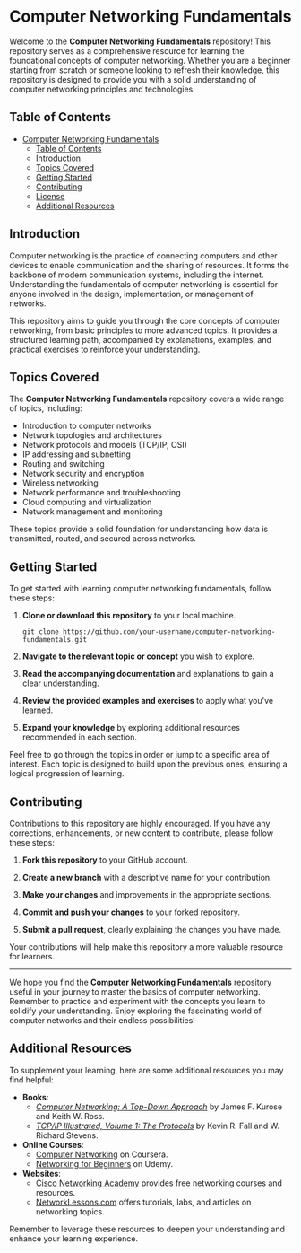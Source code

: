 # Computer Networking Fundamentals

Welcome to the **Computer Networking Fundamentals** repository! This repository serves as a comprehensive resource for learning the foundational concepts of computer networking. Whether you are a beginner starting from scratch or someone looking to refresh their knowledge, this repository is designed to provide you with a solid understanding of computer networking principles and technologies.

## Table of Contents

- [Computer Networking Fundamentals](#computer-networking-fundamentals)
  - [Table of Contents](#table-of-contents)
  - [Introduction](#introduction)
  - [Topics Covered](#topics-covered)
  - [Getting Started](#getting-started)
  - [Contributing](#contributing)
  - [License](#license)
  - [Additional Resources](#additional-resources)

## Introduction

Computer networking is the practice of connecting computers and other devices to enable communication and the sharing of resources. It forms the backbone of modern communication systems, including the internet. Understanding the fundamentals of computer networking is essential for anyone involved in the design, implementation, or management of networks.

This repository aims to guide you through the core concepts of computer networking, from basic principles to more advanced topics. It provides a structured learning path, accompanied by explanations, examples, and practical exercises to reinforce your understanding.

## Topics Covered

The **Computer Networking Fundamentals** repository covers a wide range of topics, including:

- Introduction to computer networks
- Network topologies and architectures
- Network protocols and models (TCP/IP, OSI)
- IP addressing and subnetting
- Routing and switching
- Network security and encryption
- Wireless networking
- Network performance and troubleshooting
- Cloud computing and virtualization
- Network management and monitoring

These topics provide a solid foundation for understanding how data is transmitted, routed, and secured across networks.

## Getting Started

To get started with learning computer networking fundamentals, follow these steps:

1. **Clone or download this repository** to your local machine.

   ```shell
   git clone https://github.com/your-username/computer-networking-fundamentals.git
   ```

2. **Navigate to the relevant topic or concept** you wish to explore.

3. **Read the accompanying documentation** and explanations to gain a clear understanding.

4. **Review the provided examples and exercises** to apply what you've learned.

5. **Expand your knowledge** by exploring additional resources recommended in each section.

Feel free to go through the topics in order or jump to a specific area of interest. Each topic is designed to build upon the previous ones, ensuring a logical progression of learning.

## Contributing

Contributions to this repository are highly encouraged. If you have any corrections, enhancements, or new content to contribute, please follow these steps:

1. **Fork this repository** to your GitHub account.

2. **Create a new branch** with a descriptive name for your contribution.

3. **Make your changes** and improvements in the appropriate sections.

4. **Commit and push your changes** to your forked repository.

5. **Submit a pull request**, clearly explaining the changes you have made.

Your contributions will help make this repository a more valuable resource for learners.

---

We hope you find the **Computer Networking Fundamentals** repository useful in your journey to master the basics of computer networking. Remember to practice and experiment with the concepts you learn to solidify your understanding. Enjoy exploring the fascinating world of computer networks and their endless possibilities!

## Additional Resources

To supplement your learning, here are some additional resources you may find helpful:

- **Books**:
  - [_Computer Networking: A Top-Down Approach_](https://www.amazon.com/Computer-Networking-Top-Down-Approach-7th/dp/0133594149) by James F. Kurose and Keith W. Ross.
  - [_TCP/IP Illustrated, Volume 1: The Protocols_](https://www.amazon.com/TCP-Illustrated-Protocols-Addison-Wesley-Professional/dp/0321336313) by Kevin R. Fall and W. Richard Stevens.
- **Online Courses**:
  - [Computer Networking](https://www.coursera.org/learn/computer-networking) on Coursera.
  - [Networking for Beginners](https://www.udemy.com/course/networking-for-beginners/) on Udemy.
- **Websites**:
  - [Cisco Networking Academy](https://www.netacad.com/) provides free networking courses and resources.
  - [NetworkLessons.com](https://networklessons.com/) offers tutorials, labs, and articles on networking topics.

Remember to leverage these resources to deepen your understanding and enhance your learning experience.
